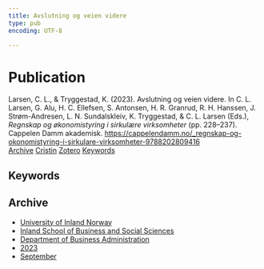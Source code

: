 ```yaml
---
title: Avslutning og veien videre
type: pub
encoding: UTF-8

---
```

<h1>Publication</h1>
<article id="csl-bib-container-9LHEPBD7" class="csl-bib-container">
  <div class="csl-bib-body"> <div class="csl-entry">Larsen, C. L., &#38; Tryggestad, K. (2023). Avslutning og veien videre. In C. L. Larsen, G. Alu, H. C. Ellefsen, S. Antonsen, H. R. Granrud, R. H. Hanssen, J. Strøm-Andresen, L. N. Sundalskleiv, K. Tryggestad, &#38; C. L. Larsen (Eds.), <i>Regnskap og økonomistyring i sirkulære virksomheter</i> (pp. 228–237). Cappelen Damm akademisk. <a href="https://cappelendamm.no/_regnskap-og-okonomistyring-i-sirkulare-virksomheter-9788202809416">https://cappelendamm.no/_regnskap-og-okonomistyring-i-sirkulare-virksomheter-9788202809416</a></div> </div>
  <div class="csl-bib-buttons">
    <a href="#taxonomy-article-9LHEPBD7" alt="archive" class="csl-bib-button">Archive</a>
    <a href="https://app.cristin.no/results/show.jsf?id=2175211" alt="Cristin" class="csl-bib-button">Cristin</a>
    <a href="http://zotero.org/groups/5881554/items/9LHEPBD7" alt="Zotero" class="csl-bib-button">Zotero</a>
    <a href="#keywords-article-9LHEPBD7" alt="keywords" class="csl-bib-button">Keywords</a>
  </div>
  <div id="csl-bib-meta-container-9LHEPBD7"></div>
</article>
<div id="csl-bib-meta-9LHEPBD7" class="csl-bib-meta">
  <article id="keywords-article-9LHEPBD7" class="keywords-article">
    <h1>Keywords</h1>
    
  </article>
  <article id="taxonomy-article-9LHEPBD7" class="taxonomy-article">
    <h1>Archive</h1>
    <ul>
      <li>
        <a href="/en/archive/?key=3DCRN523">University of Inland Norway</a>
      </li>
      <li>
        <a href="/en/archive/?key=DU8Q9LN9">Inland School of Business and Social Sciences</a>
      </li>
      <li>
        <a href="/en/archive/?key=3IQA89I8">Department of Business Administration</a>
      </li>
      <li>
        <a href="/en/archive/?key=RD9NIUZB">2023</a>
      </li>
      <li>
        <a href="/en/archive/?key=NG3HTDZT">September</a>
      </li>
    </ul>
  </article>
</div>
